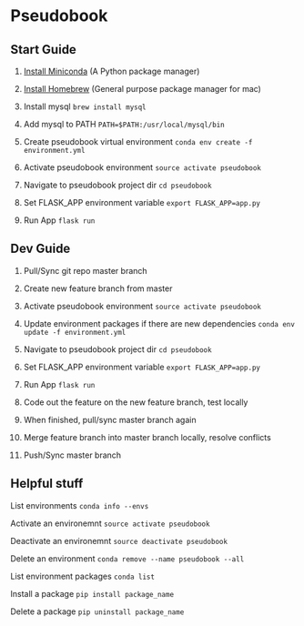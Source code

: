 # Pseudobook

## Start Guide

1. [Install Miniconda](http://conda.pydata.org/miniconda.html) (A Python package manager)

2. [Install Homebrew](http://brew.sh/) (General purpose package manager for mac)

3. Install mysql
`brew install mysql`

4. Add mysql to PATH
`PATH=$PATH:/usr/local/mysql/bin`

5. Create pseudobook virtual environment
`conda env create -f environment.yml`

6. Activate pseudobook environment
`source activate pseudobook`

7. Navigate to pseudobook project dir
`cd pseudobook`

8. Set FLASK_APP environment variable
`export FLASK_APP=app.py`

9. Run App
`flask run`

## Dev Guide

1. Pull/Sync git repo master branch

2. Create new feature branch from master

3. Activate pseudobook environment
`source activate pseudobook`

4. Update environment packages if there are new dependencies
`conda env update -f environment.yml`

5. Navigate to pseudobook project dir
`cd pseudobook`

6. Set FLASK_APP environment variable
`export FLASK_APP=app.py`

7. Run App
`flask run`

8. Code out the feature on the new feature branch, test locally

9. When finished, pull/sync master branch again

10. Merge feature branch into master branch locally, resolve conflicts

11. Push/Sync master branch

## Helpful stuff

List environments
`conda info --envs`

Activate an environemnt
`source activate pseudobook`

Deactivate an environemnt
`source deactivate pseudobook`

Delete an environment
`conda remove --name pseudobook --all`

List environment packages
`conda list`

Install a package
`pip install package_name`

Delete a package
`pip uninstall package_name`
